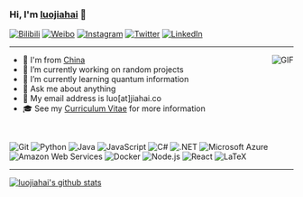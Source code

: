 ### Hi, I'm [luojiahai](https://luojiahai.com) 👋

[![Bilibili](https://img.shields.io/badge/-%E5%93%94%E5%93%A9%E5%93%94%E5%93%A9-FB7299?style=flat-square&logo=bilibili&logoColor=white)](https://space.bilibili.com/866961/)
[![Weibo](https://img.shields.io/badge/-%E5%BE%AE%E5%8D%9A-eb7350?style=flat-square&logo=sina-weibo&logoColor=white)](https://weibo.com/1952554453/)
[![Instagram](https://img.shields.io/badge/-Instagram-black?style=flat-square&logo=instagram&logoColor=white)](https://instagram.com/luojiahai/)
[![Twitter](https://img.shields.io/badge/-Twitter-1da1f2?style=flat-square&logo=twitter&logoColor=white)](https://twitter.com/luojiahai)
[![LinkedIn](https://img.shields.io/badge/-LinkedIn-0073b1?style=flat-square&logo=linkedin&logoColor=white)](https://linkedin.com/in/luojiahai/)

---

<img align="right" alt="GIF" src="https://media.giphy.com/media/3ov9jNziFTMfzSumAw/giphy.gif" />

- 👶 I'm from [China](https://ditu.amap.com/place/B0FFF9IT5H)
- 🔭 I’m currently working on random projects
- 🌱 I’m currently learning quantum information
- 💬 Ask me about anything
- 📧 My email address is luo[at]jiahai.co
- 🎓 See my [Curriculum Vitae](https://luojiahai.com/cv/) for more information

<!--
**luojiahai/luojiahai** is a ✨ _special_ ✨ repository because its `README.md` (this file) appears on your GitHub profile.

Here are some ideas to get you started:

- 🔭 I’m currently working on ...
- 🌱 I’m currently learning ...
- 👯 I’m looking to collaborate on ...
- 🤔 I’m looking for help with ...
- 💬 Ask me about ...
- 📫 How to reach me: ...
- 😄 Pronouns: ...
- ⚡ Fun fact: ...
-->

</br>

![Git](https://img.shields.io/badge/-Git-f14e32?style=flat-square&logo=git&logoColor=white)
![Python](http://img.shields.io/badge/-Python-2b5b84?style=flat-square&logo=python&logoColor=white)
![Java](https://img.shields.io/badge/-Java-ff0000?style=flat-square&logo=java&logoColor=white)
![JavaScript](https://img.shields.io/badge/-JavaScript-F7DF1C?style=flat-square&logo=javascript&logoColor=black)
![C#](https://img.shields.io/badge/-C%23-purple?style=flat-square&logo=c-sharp&logoColor=white)
![.NET](https://img.shields.io/badge/-.NET-512bd4?style=flat-square&logo=.net&logoColor=white)
![Microsoft Azure](https://img.shields.io/badge/-Azure-0078d4?style=flat-square&logo=microsoft-azure&logoColor=white)
![Amazon Web Services](https://img.shields.io/badge/-AWS-ec7211?style=flat-square&logo=amazon&logoColor=white)
![Docker](https://img.shields.io/badge/-Docker-007bff?style=flat-square&logo=docker&logoColor=white)
![Node.js](https://img.shields.io/badge/-Node.js-43853d?style=flat-square&logo=Node.js&logoColor=white)
![React](https://img.shields.io/badge/-React-61dafb?style=flat-square&logo=react&labelColor=282c34)
![LaTeX](https://img.shields.io/badge/-LaTeX-008080?style=flat-square&logo=latex&logoColor=white)

---

[![luojiahai's github stats](https://github-readme-stats.vercel.app/api?username=luojiahai&show_icons=true&hide_border=true)](https://github.com/luojiahai/)
